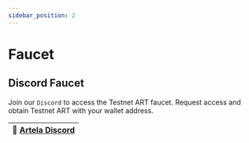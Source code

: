 ```yaml
---
sidebar_position: 2
---
```


# Faucet

## Discord Faucet

Join our `Discord` to access the Testnet ART faucet. Request access and
obtain Testnet ART with your wallet address.

| 🚰 [Artela Discord ](https://discord.com/invite/artela) |
|---------------------------------------------------------|